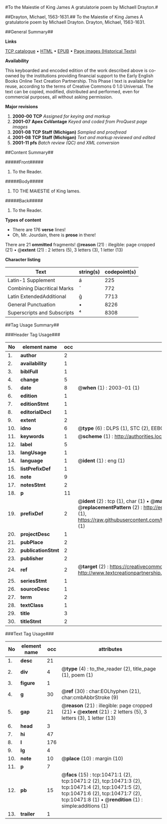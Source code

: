 #To the Maiestie of King James A gratulatorie poem by Michaell Drayton.#

##Drayton, Michael, 1563-1631.##
To the Maiestie of King James A gratulatorie poem by Michaell Drayton.
Drayton, Michael, 1563-1631.

##General Summary##

**Links**

[TCP catalogue](http://www.ota.ox.ac.uk/tcp/)  • 
[HTML](http://tei.it.ox.ac.uk/tcp/Texts-HTML/free/A20/A20851.html)  • 
[EPUB](http://tei.it.ox.ac.uk/tcp/Texts-EPUB/free/A20/A20851.epub) • 
[Page images (Historical Texts)](https://data.historicaltexts.jisc.ac.uk/view?pubId=eebo-99898556e&pageId=eebo-99898556e-10471-1)

**Availability**

This keyboarded and encoded edition of the
	       work described above is co-owned by the institutions
	       providing financial support to the Early English Books
	       Online Text Creation Partnership. This Phase I text is
	       available for reuse, according to the terms of Creative
	       Commons 0 1.0 Universal. The text can be copied,
	       modified, distributed and performed, even for
	       commercial purposes, all without asking permission.

**Major revisions**

1. __2000-00__ __TCP__ *Assigned for keying and markup*
1. __2001-07__ __Apex CoVantage__ *Keyed and coded from ProQuest page images*
1. __2001-08__ __TCP Staff (Michigan)__ *Sampled and proofread*
1. __2001-08__ __TCP Staff (Michigan)__ *Text and markup reviewed and edited*
1. __2001-11__ __pfs__ *Batch review (QC) and XML conversion*

##Content Summary##

#####Front#####

1. To the Reader.

#####Body#####

1. TO THE MAIESTIE of King Iames.

#####Back#####

1. To the Reader.

**Types of content**

  * There are 176 **verse** lines!
  * Oh, Mr. Jourdain, there is **prose** in there!

There are 21 **ommitted** fragments! 
 @__reason__ (21) : illegible: page cropped (21)  •  @__extent__ (21) : 2 letters (5), 3 letters (3), 1 letter (13)

**Character listing**


|Text|string(s)|codepoint(s)|
|---|---|---|
|Latin-1 Supplement|á|225|
|Combining             Diacritical Marks|̄|772|
|Latin ExtendedAdditional|ḡ|7713|
|General Punctuation|•|8226|
|Superscripts             and Subscripts|⁴|8308|

##Tag Usage Summary##

###Header Tag Usage###

|No|element name|occ|attributes|
|---|---|---|---|
|1.|__author__|2||
|2.|__availability__|1||
|3.|__biblFull__|1||
|4.|__change__|5||
|5.|__date__|8| @__when__ (1) : 2003-01 (1)|
|6.|__edition__|1||
|7.|__editionStmt__|1||
|8.|__editorialDecl__|1||
|9.|__extent__|2||
|10.|__idno__|6| @__type__ (6) : DLPS (1), STC (2), EEBO-CITATION (1), PROQUEST (1), VID (1)|
|11.|__keywords__|1| @__scheme__ (1) : http://authorities.loc.gov/ (1)|
|12.|__label__|5||
|13.|__langUsage__|1||
|14.|__language__|1| @__ident__ (1) : eng (1)|
|15.|__listPrefixDef__|1||
|16.|__note__|9||
|17.|__notesStmt__|2||
|18.|__p__|11||
|19.|__prefixDef__|2| @__ident__ (2) : tcp (1), char (1)  •  @__matchPattern__ (2) : ([0-9\-]+):([0-9IVX]+) (1), (.+) (1)  •  @__replacementPattern__ (2) : http://eebo.chadwyck.com/downloadtiff?vid=$1&page=$2 (1), https://raw.githubusercontent.com/textcreationpartnership/Texts/master/tcpchars.xml#$1 (1)|
|20.|__projectDesc__|1||
|21.|__pubPlace__|2||
|22.|__publicationStmt__|2||
|23.|__publisher__|2||
|24.|__ref__|2| @__target__ (2) : https://creativecommons.org/publicdomain/zero/1.0/ (1), http://www.textcreationpartnership.org/docs/. (1)|
|25.|__seriesStmt__|1||
|26.|__sourceDesc__|1||
|27.|__term__|2||
|28.|__textClass__|1||
|29.|__title__|3||
|30.|__titleStmt__|2||


###Text Tag Usage###

|No|element name|occ|attributes|
|---|---|---|---|
|1.|__desc__|21||
|2.|__div__|4| @__type__ (4) : to_the_reader (2), title_page (1), poem (1)|
|3.|__figure__|1||
|4.|__g__|30| @__ref__ (30) : char:EOLhyphen (21), char:cmbAbbrStroke (9)|
|5.|__gap__|21| @__reason__ (21) : illegible: page cropped (21)  •  @__extent__ (21) : 2 letters (5), 3 letters (3), 1 letter (13)|
|6.|__head__|3||
|7.|__hi__|47||
|8.|__l__|176||
|9.|__lg__|4||
|10.|__note__|10| @__place__ (10) : margin (10)|
|11.|__p__|7||
|12.|__pb__|15| @__facs__ (15) : tcp:10471:1 (2), tcp:10471:2 (2), tcp:10471:3 (2), tcp:10471:4 (2), tcp:10471:5 (2), tcp:10471:6 (2), tcp:10471:7 (2), tcp:10471:8 (1)  •  @__rendition__ (1) : simple:additions (1)|
|13.|__trailer__|1||
